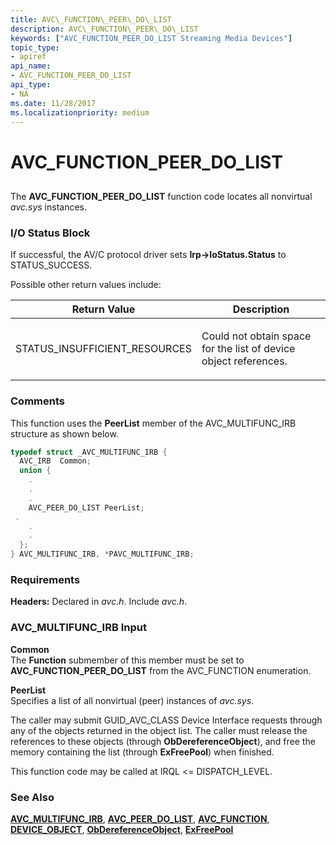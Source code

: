 ```yaml
---
title: AVC\_FUNCTION\_PEER\_DO\_LIST
description: AVC\_FUNCTION\_PEER\_DO\_LIST
keywords: ["AVC_FUNCTION_PEER_DO_LIST Streaming Media Devices"]
topic_type:
- apiref
api_name:
- AVC_FUNCTION_PEER_DO_LIST
api_type:
- NA
ms.date: 11/28/2017
ms.localizationpriority: medium
---
```


# AVC\_FUNCTION\_PEER\_DO\_LIST


## <span id="ddk_avc_function_peer_do_list_ks"></span><span id="DDK_AVC_FUNCTION_PEER_DO_LIST_KS"></span>


The **AVC\_FUNCTION\_PEER\_DO\_LIST** function code locates all nonvirtual *avc.sys* instances.

### I/O Status Block

If successful, the AV/C protocol driver sets **Irp-&gt;IoStatus.Status** to STATUS\_SUCCESS.

Possible other return values include:

<table>
<colgroup>
<col width="50%" />
<col width="50%" />
</colgroup>
<thead>
<tr class="header">
<th>Return Value</th>
<th>Description</th>
</tr>
</thead>
<tbody>
<tr class="odd">
<td><p>STATUS_INSUFFICIENT_RESOURCES</p></td>
<td><p>Could not obtain space for the list of device object references.</p></td>
</tr>
</tbody>
</table>

 

### Comments

This function uses the **PeerList** member of the AVC\_MULTIFUNC\_IRB structure as shown below.

```cpp
typedef struct _AVC_MULTIFUNC_IRB {
  AVC_IRB  Common;
  union {
    .
    .
    .
    AVC_PEER_DO_LIST PeerList;
 .
    .
    .
  };
} AVC_MULTIFUNC_IRB, *PAVC_MULTIFUNC_IRB;
```

### Requirements

**Headers:** Declared in *avc.h*. Include *avc.h*.

### AVC\_MULTIFUNC\_IRB Input

**Common**  
The **Function** submember of this member must be set to **AVC\_FUNCTION\_PEER\_DO\_LIST** from the AVC\_FUNCTION enumeration.

<span id="PeerList"></span><span id="peerlist"></span><span id="PEERLIST"></span>**PeerList**  
Specifies a list of all nonvirtual (peer) instances of *avc.sys*.

The caller may submit GUID\_AVC\_CLASS Device Interface requests through any of the objects returned in the object list. The caller must release the references to these objects (through **ObDereferenceObject**), and free the memory containing the list (through **ExFreePool**) when finished.

This function code may be called at IRQL &lt;= DISPATCH\_LEVEL.

### See Also

[**AVC\_MULTIFUNC\_IRB**](/windows-hardware/drivers/ddi/avc/ns-avc-_avc_multifunc_irb), [**AVC\_PEER\_DO\_LIST**](/windows-hardware/drivers/ddi/avc/ns-avc-_avc_peer_do_list), [**AVC\_FUNCTION**](/windows-hardware/drivers/ddi/avc/ne-avc-_tagavc_function), [**DEVICE\_OBJECT**](/windows-hardware/drivers/ddi/wdm/ns-wdm-_device_object), [**ObDereferenceObject**](/windows-hardware/drivers/ddi/wdm/nf-wdm-obdereferenceobject), [**ExFreePool**](/windows-hardware/drivers/ddi/ntddk/nf-ntddk-exfreepool)

 

